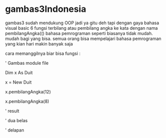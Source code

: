 # gambas3Indonesia

gambas3 sudah mendukung OOP jadi ya gitu deh tapi dengan gaya bahasa visual basic 6
fungsi terbilang atau pembilang angka ke kata dengan nama pembilangAngka(()
bahasa pemrograman seperti biasanya tidak mudah. mudah bagi yang bisa.
semua orang bisa mempelajari bahasa pemrograman yang kian hari makin banyak saja

cara memanggilnya biar bisa fungsi :

' Gambas module file


Dim x As Duit

x = New Duit


x.pembilangAngka(12)

x.pembilangAngka(8)

'  result

'  dua belas

'  delapan

